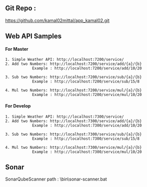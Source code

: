 ## Git Repo : 
https://github.com/kamal02mittal/app_kamal02.git


## Web API Samples

#### For Master
	1. Simple Weather API: http://localhost:7200/service/
	2. Add two Numbers: http://localhost:7200/service/add/{a}/{b}
				Example : http://localhost:7200/service/add/10/20

	3. Sub two Numbers: http://localhost:7200/service/sub/{a}/{b}
				Example : http://localhost:7200/service/sub/15/8

	4. Mul two Numbers: http://localhost:7200/service/mul/{a}/{b}
				Example : http://localhost:7200/service/mul/10/20

	
#### For Develop
	1. Simple Weather API: http://localhost:7300/service/
	2. Add two Numbers: http://localhost:7300/service/add/{a}/{b}
				Example : http://localhost:7300/service/add/10/20

	3. Sub two Numbers: http://localhost:7300/service/sub/{a}/{b}
				Example : http://localhost:7300/service/sub/15/8

	4. Mul two Numbers: http://localhost:7300/service/mul/{a}/{b}
				Example : http://localhost:7300/service/mul/10/20


## Sonar
SonarQubeScanner path : \bin\sonar-scanner.bat